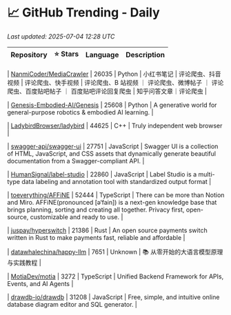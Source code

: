 # 📈 GitHub Trending - Daily

_Last updated: 2025-07-04 12:28 UTC_

| Repository | ⭐ Stars | Language | Description |
|------------|--------:|----------|-------------|

| [NanmiCoder/MediaCrawler](https://github.com/NanmiCoder/MediaCrawler) | 26035 | Python | 小红书笔记 | 评论爬虫、抖音视频 | 评论爬虫、快手视频 | 评论爬虫、B 站视频 ｜ 评论爬虫、微博帖子 ｜ 评论爬虫、百度贴吧帖子 ｜ 百度贴吧评论回复爬虫 | 知乎问答文章｜评论爬虫 |

| [Genesis-Embodied-AI/Genesis](https://github.com/Genesis-Embodied-AI/Genesis) | 25608 | Python | A generative world for general-purpose robotics & embodied AI learning. |

| [LadybirdBrowser/ladybird](https://github.com/LadybirdBrowser/ladybird) | 44625 | C++ | Truly independent web browser |

| [swagger-api/swagger-ui](https://github.com/swagger-api/swagger-ui) | 27751 | JavaScript | Swagger UI is a collection of HTML, JavaScript, and CSS assets that dynamically generate beautiful documentation from a Swagger-compliant API. |

| [HumanSignal/label-studio](https://github.com/HumanSignal/label-studio) | 22860 | JavaScript | Label Studio is a multi-type data labeling and annotation tool with standardized output format |

| [toeverything/AFFiNE](https://github.com/toeverything/AFFiNE) | 52444 | TypeScript | There can be more than Notion and Miro. AFFiNE(pronounced [ə‘fain]) is a next-gen knowledge base that brings planning, sorting and creating all together. Privacy first, open-source, customizable and ready to use. |

| [juspay/hyperswitch](https://github.com/juspay/hyperswitch) | 21386 | Rust | An open source payments switch written in Rust to make payments fast, reliable and affordable |

| [datawhalechina/happy-llm](https://github.com/datawhalechina/happy-llm) | 7651 | Unknown | 📚 从零开始的大语言模型原理与实践教程 |

| [MotiaDev/motia](https://github.com/MotiaDev/motia) | 3272 | TypeScript | Unified Backend Framework for APIs, Events, and AI Agents |

| [drawdb-io/drawdb](https://github.com/drawdb-io/drawdb) | 31208 | JavaScript | Free, simple, and intuitive online database diagram editor and SQL generator. |
